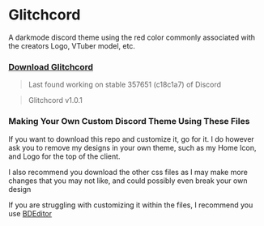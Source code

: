 # Glitchcord
A darkmode discord theme using the red color commonly associated with the creators Logo, VTuber model, etc.

### [Download Glitchcord](https://github.com/GavCreator/Glitchcord/blob/main/Glitchcord.css)
> Last found working on stable 357651 (c18c1a7) of Discord

> Glitchcord v1.0.1

### Making Your Own Custom Discord Theme Using These Files
If you want to download this repo and customize it, go for it. I do however ask you to remove my designs in your own theme, such as my Home Icon, and Logo for the top of the client.

I also recommend you download the other css files as I may make more changes that you may not like, and could possibly even break your own design

If you are struggling with customizing it within the files, I recommend you use [BDEditor](https://bdeditor.dev/)